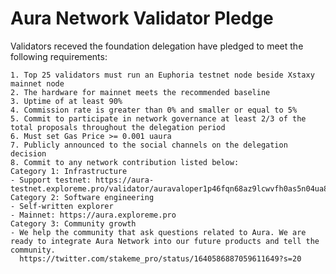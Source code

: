 # Aura Network Validator Pledge

Validators receved the foundation delegation have pledged to meet the following requirements:

    1. Top 25 validators must run an Euphoria testnet node beside Xstaxy mainnet node
    2. The hardware for mainnet meets the recommended baseline    
    3. Uptime of at least 90%
    4. Commission rate is greater than 0% and smaller or equal to 5%
    5. Commit to participate in network governance at least 2/3 of the total proposals throughout the delegation period
    6. Must set Gas Price >= 0.001 uaura
    7. Publicly announced to the social channels on the delegation decision
    8. Commit to any network contribution listed below:
    Category 1: Infrastructure
    - Support testnet: https://aura-testnet.exploreme.pro/validator/auravaloper1p46fqn68az9lcwvfh0as5n04ua8t7mh4rc3em6
    Category 2: Software engineering
    - Self-written explorer
    - Mainnet: https://aura.exploreme.pro
    Category 3: Community growth
    - We help the community that ask questions related to Aura. We are ready to integrate Aura Network into our future products and tell the community.
      https://twitter.com/stakeme_pro/status/1640586887059611649?s=20
